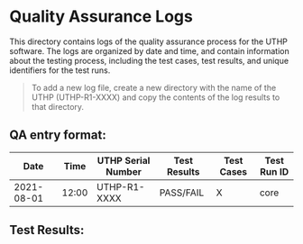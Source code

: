 # Quality Assurance Logs

This directory contains logs of the quality assurance process for the UTHP software. The logs are organized by date and time, and contain information about the testing process, including the test cases, test results, and unique identifiers for the test runs.

> To add a new log file, create a new directory with the name of the UTHP (UTHP-R1-XXXX) and copy the contents of the log results to that directory.

## QA entry format:

| Date       | Time | UTHP Serial Number | Test Results | Test Cases | Test Run ID |
|------------|------|--------------------|--------------|------------|-------------|
| 2021-08-01 | 12:00| UTHP-R1-XXXX       | PASS/FAIL    | X          | core        |

## Test Results: